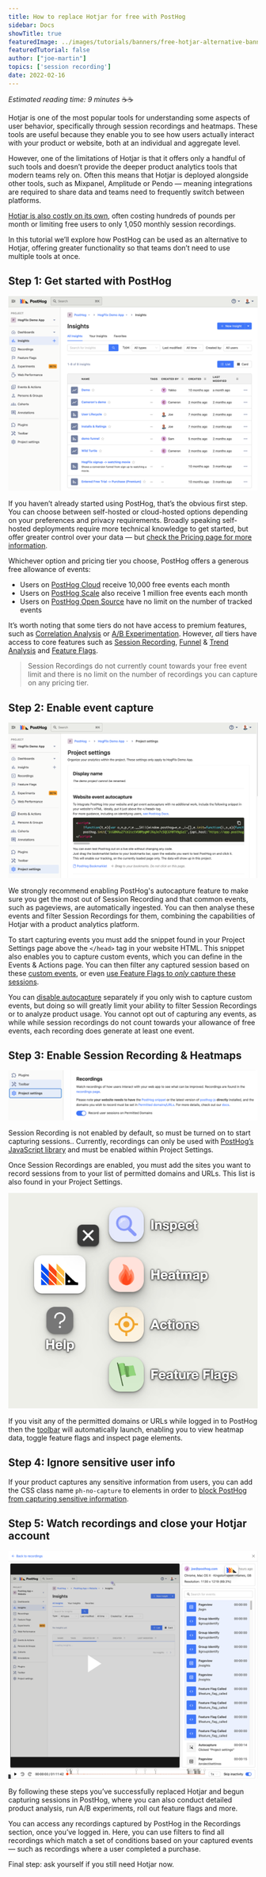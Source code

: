 ```yaml
---
title: How to replace Hotjar for free with PostHog
sidebar: Docs
showTitle: true
featuredImage: ../images/tutorials/banners/free-hotjar-alternative-banner.png
featuredTutorial: false
author: ["joe-martin"]
topics: ['session recording']
date: 2022-02-16
---
```


_Estimated reading time: 9 minutes_ ☕☕

Hotjar is one of the most popular tools for understanding some aspects of user behavior, specifically through session recordings and heatmaps. These tools are useful because they enable you to see how users actually interact with your product or website, both at an individual and aggregate level. 

However, one of the limitations of Hotjar is that it offers only a handful of such tools and doesn’t provide the deeper product analytics tools that modern teams rely on. Often this means that Hotjar is deployed alongside other tools, such as Mixpanel, Amplitude or Pendo — meaning integrations are required to share data and teams need to frequently switch between platforms. 

[Hotjar is also costly on its own](https://www.hotjar.com/pricing/), often costing hundreds of pounds per month or limiting free users to only 1,050 monthly session recordings. 

In this tutorial we’ll explore how PostHog can be used as an alternative to Hotjar, offering greater functionality so that teams don’t need to use multiple tools at once.

## Step 1: Get started with PostHog

![free hotjar alternative - start](../images/tutorials/hotjar-alternative/get-started-with-posthog.png)

If you haven’t already started using PostHog, that’s the obvious first step. You can choose between self-hosted or cloud-hosted options depending on your preferences and privacy requirements. Broadly speaking self-hosted deployments require more technical knowledge to get started, but offer greater control over your data — but [check the Pricing page for more information](/pricing).

Whichever option and pricing tier you choose, PostHog offers a generous free allowance of events:

- Users on [PostHog Cloud](/pricing) receive 10,000 free events each month
- Users on [PostHog Scale](/pricing) also receive 1 million free events each month
- Users on [PostHog Open Source](/pricing) have no limit on the number of tracked events

It’s worth noting that some tiers do not have access to premium features, such as [Correlation Analysis](/docs/user-guides/correlation) or [A/B Experimentation](/docs/user-guides/experimentation). However, _all_ tiers have access to core features such as [Session Recording](/docs/user-guides/recordings), [Funnel](/docs/user-guides/funnels) & [Trend Analysis](/docs/user-guides/trends) and [Feature Flags](/docs/user-guides/feature-flags). 

> Session Recordings do not currently count towards your free event limit and there is no limit on the number of recordings you can capture on any pricing tier.

## Step 2: Enable event capture

![free hotjar alternative - disable auto](../images/tutorials/hotjar-alternative/disable-autocapture.png)

We strongly recommend enabling PostHog's autocapture feature to make sure you get the most out of Session Recording and that common events, such as pageviews, are automatically ingested. You can then analyse these events and filter Session Recordings for them, combining the capabilities of Hotjar with a product analytics platform. 

To start capturing events you must add the snippet found in your Project Settings page above the `</head>` tag in your website HTML. This snippet also enables you to capture custom events, which you can define in the Events & Actions page. You can then filter any captured session based on these [custom events](/docs/user-guides/events), or even [use Feature Flags to _only_ capture these sessions](/docs/user-guides/recordings#further-controls). 

You can [disable autocapture](https://posthog.com/docs/integrate/client/js#config) separately if you only wish to capture custom events, but doing so will greatly limit your ability to filter Session Recordings or to analyze product usage. You cannot opt out of capturing any events, as while while session recordings do not count towards your allowance of free events, each recording does generate at least one event. 

## Step 3: Enable Session Recording & Heatmaps

![free hotjar alternative - watch replay](../images/tutorials/hotjar-alternative/enable-recording.png)

Session Recording is not enabled by default, so must be turned on to start capturing sessions.. Currently, recordings can only be used with [PostHog’s JavaScript library](/docs/integrate/client/js) and must be enabled within Project Settings. 

Once Session Recordings are enabled, you must add the sites you want to record sessions from to your list of permitted domains and URLs. This list is also found in your Project Settings.

![free hotjar alternative - heatmap](../images/tutorials/hotjar-alternative/heatmap-toolbar.png)

If you visit any of the permitted domains or URLs while logged in to PostHog then the [toolbar](/docs/user-guides/toolbar) will automatically launch, enabling you to view heatmap data, toggle feature flags and inspect page elements. 

## Step 4: Ignore sensitive user info

If your product captures any sensitive information from users, you can add the CSS class name `ph-no-capture` to elements in order to [block PostHog from capturing sensitive information](https://posthog.com/docs/user-guides/recordings#ignoring-sensitive-elements).  

## Step 5: Watch recordings and close your Hotjar account

![free hotjar alternative - posthog](../images/tutorials/hotjar-alternative/watch-recording.png)

By following these steps you’ve successfully replaced Hotjar and begun capturing sessions in PostHog, where you can also conduct detailed product analysis, run A/B experiments, roll out feature flags and more.

You can access any recordings captured by PostHog in the Recordings section, once you’ve logged in. Here, you can use filters to find all recordings which match a set of conditions based on your captured events  — such as recordings where a user completed a purchase.

Final step: ask yourself if you still need Hotjar now.
